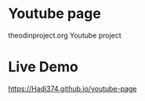 # Youtube page
theodinproject.org Youtube project

# Live Demo
https://Hadi374.github.io/youtube-page

